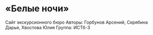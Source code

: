 # «Белые ночи»
Сайт экскурсионного бюро
Авторы: Горбунов Арсений, Скрябина Дарья, Хвостова Юлия
Группа: ИСТб-3
